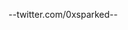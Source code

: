 --twitter.com/0xsparked--
<!---
0xsks/0xsks is a ✨ special ✨ repository because its `README.md` (this file) appears on your GitHub profile.
You can click the Preview link to take a look at your changes.
--->
